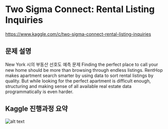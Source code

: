 # Two Sigma Connect: Rental Listing Inquiries
https://www.kaggle.com/c/two-sigma-connect-rental-listing-inquiries

## 문제 설명
New York 시의 부동산 선호도 예측 문제
Finding the perfect place to call your new home should be more than browsing through endless listings. RentHop makes apartment search smarter by using data to sort rental listings by quality. But while looking for the perfect apartment is difficult enough, structuring and making sense of all available real estate data programmatically is even harder. 

## Kaggle 진행과정 요약
![alt text](https://github.com/yeonmin/KaggleTwoSigmaRentHop/twosigma_kaggle_process.png)
